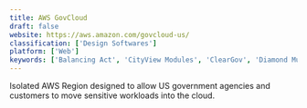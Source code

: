 ```yaml
---
title: AWS GovCloud
draft: false 
website: https://aws.amazon.com/govcloud-us/
classification: ['Design Softwares']
platform: ['Web']
keywords: ['Balancing Act', 'CityView Modules', 'ClearGov', 'Diamond Municipal', 'FiscalNote', 'GovDelivery', 'GovMetric', 'GovPilot', 'Granicus', 'Landmark', 'NewZealand Government Registrar', 'OpenGov', 'SMARTGov', 'SeamlessCMS', 'Tracker Immigrant Management Software']
---
```

Isolated AWS Region designed to allow US government agencies and customers to move sensitive workloads into the cloud.